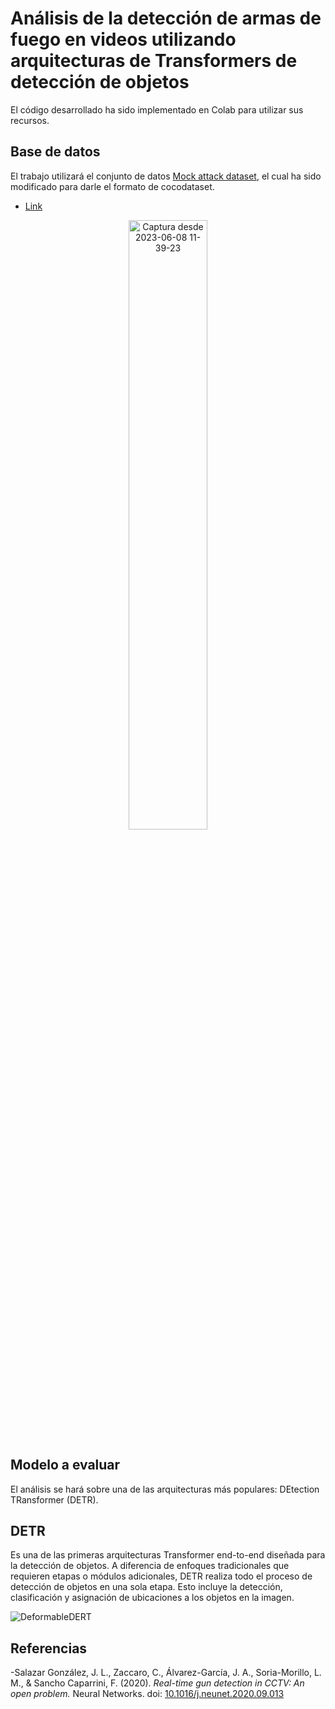 # Análisis de la detección de armas de fuego en videos utilizando arquitecturas de Transformers de detección de objetos

El código desarrollado ha sido implementado en Colab para utilizar sus recursos.

## Base de datos
El trabajo utilizará el conjunto de datos [Mock attack dataset][SalazarGonzalez2020], el cual ha sido modificado para darle el formato de cocodataset.
* [Link](https://drive.google.com/drive/folders/1H2DdpzPDr4Q8e0ljEt2naUcAgbhm2Tav?usp=sharing)

<div align="center">
  <img src="https://github.com/JoseArmandoChavezQuijahuaman/Proyectos/assets/100543415/3c475a2e-4228-4649-b547-a5b4bd899c15" alt="Captura desde 2023-06-08 11-39-23" style="width: 50%;">
</div>

## Modelo a evaluar
El análisis se hará sobre una de las arquitecturas más populares: DEtection TRansformer (DETR).

## DETR
Es una de las primeras arquitecturas Transformer end-to-end diseñada para la detección de objetos. A diferencia de enfoques tradicionales que requieren etapas o módulos adicionales, DETR realiza todo el proceso de detección de objetos en una sola etapa. Esto incluye la detección, clasificación y asignación de ubicaciones a los objetos en la imagen.

![DeformableDERT](https://github.com/JoseArmandoChavezQuijahuaman/Proyectos/assets/100543415/d8017cad-a9c3-4bb5-889e-10cef46e9ce2)
## Referencias

[SalazarGonzalez2020]: @article{SalazarGonzalez2020
-Salazar González, J. L., Zaccaro, C., Álvarez-García, J. A., Soria-Morillo, L. M., & Sancho Caparrini, F. (2020). *Real-time gun detection in CCTV: An open problem.* Neural Networks. doi: [10.1016/j.neunet.2020.09.013](https://doi.org/10.1016/j.neunet.2020.09.013)

